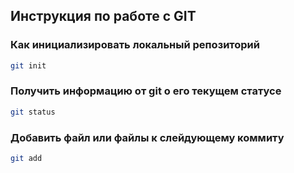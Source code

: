 ## Инструкция по работе с GIT

### Как инициализировать локальный репозиторий

```sh
git init
```

### Получить информацию от git о его текущем статусе

```sh
git status
```

### Добавить файл или файлы к слейдующему коммиту

```sh
git add
```
